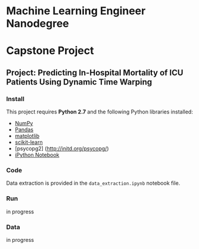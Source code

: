 # Machine Learning Engineer Nanodegree
# Capstone Project
## Project: Predicting In-Hospital Mortality of ICU Patients Using Dynamic Time Warping

### Install

This project requires **Python 2.7** and the following Python libraries installed:

- [NumPy](http://www.numpy.org/)
- [Pandas](http://pandas.pydata.org)
- [matplotlib](http://matplotlib.org/)
- [scikit-learn](http://scikit-learn.org/stable/)
- [psycopg2] (http://initd.org/psycopg/)
- [iPython Notebook](http://ipython.org/notebook.html)

### Code

Data extraction is provided in the `data_extraction.ipynb` notebook file.

### Run

in progress

### Data

in progress

